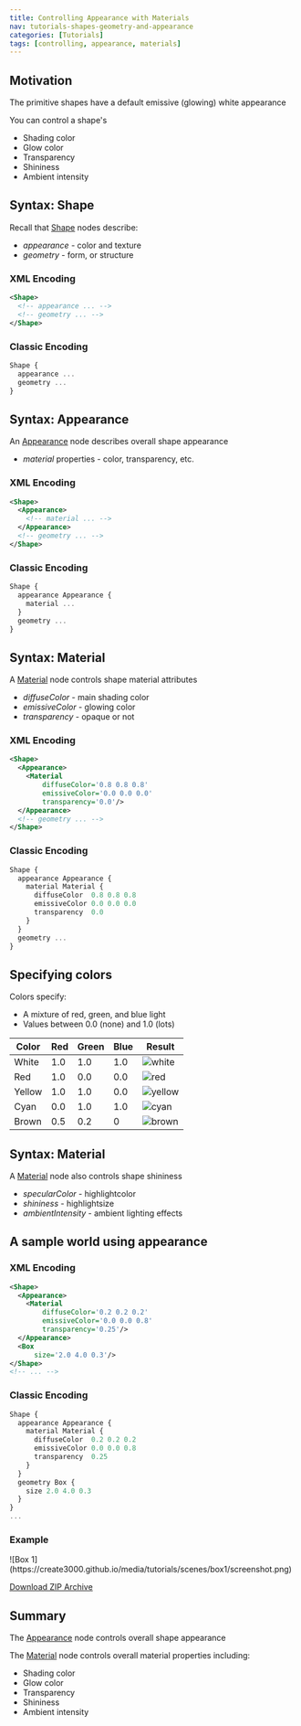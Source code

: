 ```yaml
---
title: Controlling Appearance with Materials
nav: tutorials-shapes-geometry-and-appearance
categories: [Tutorials]
tags: [controlling, appearance, materials]
---
```

## Motivation

The primitive shapes have a default emissive (glowing) white appearance

You can control a shape's

- Shading color
- Glow color
- Transparency
- Shininess
- Ambient intensity

## Syntax: Shape

Recall that [Shape](https://www.web3d.org/documents/specifications/19775-1/V3.3/Part01/components/shape.html#Shape) nodes describe:

- *appearance* - color and texture
- *geometry* - form, or structure

### XML Encoding

```xml
<Shape>
  <!-- appearance ... -->
  <!-- geometry ... -->
</Shape>
```

### Classic Encoding

```js
Shape {
  appearance ...
  geometry ...
}
```

## Syntax: Appearance

An [Appearance](https://www.web3d.org/documents/specifications/19775-1/V3.3/Part01/components/shape.html#Appearance) node describes overall shape appearance

- *material* properties - color, transparency, etc.

### XML Encoding

```xml
<Shape>
  <Appearance>
    <!-- material ... -->
  </Appearance>
  <!-- geometry ... -->
</Shape>
```

### Classic Encoding

```js
Shape {
  appearance Appearance {
    material ...
  }
  geometry ...
}
```

## Syntax: Material

A [Material](https://www.web3d.org/documents/specifications/19775-1/V3.3/Part01/components/shape.html#Material) node controls shape material attributes

- *diffuseColor* - main shading color
- *emissiveColor* - glowing color
- *transparency* - opaque or not

### XML Encoding

```xml
<Shape>
  <Appearance>
    <Material
        diffuseColor='0.8 0.8 0.8'
        emissiveColor='0.0 0.0 0.0'
        transparency='0.0'/>
  </Appearance>
  <!-- geometry ... -->
</Shape>
```

### Classic Encoding

```js
Shape {
  appearance Appearance {
    material Material {
      diffuseColor  0.8 0.8 0.8
      emissiveColor 0.0 0.0 0.0
      transparency  0.0
    }
  }
  geometry ...
}
```

## Specifying colors

Colors specify:

- A mixture of red, green, and blue light
- Values between 0.0 (none) and 1.0 (lots)

| Color  | Red | Green | Blue | Result      |
|--------|-----|-------|------|-------------|
| White  | 1.0 | 1.0   | 1.0  | ![white][]  |
| Red    | 1.0 | 0.0   | 0.0  | ![red][]    |
| Yellow | 1.0 | 1.0   | 0.0  | ![yellow][] |
| Cyan   | 0.0 | 1.0   | 1.0  | ![cyan][]   |
| Brown  | 0.5 | 0.2   | 0    | ![brown][]  |

  [white]: https://via.placeholder.com/15/ffffff/ffffff
  [red]: https://via.placeholder.com/15/ff0000/ff0000
  [yellow]: https://via.placeholder.com/15/fff000/fff000
  [cyan]: https://via.placeholder.com/15/00ffff/00ffff
  [brown]: https://via.placeholder.com/15/692929/692929

## Syntax: Material

A [Material](https://www.web3d.org/documents/specifications/19775-1/V3.3/Part01/components/shape.html#Material) node also controls shape shininess

- *specularColor* - highlightcolor
- *shininess* - highlightsize
- *ambientIntensity* - ambient lighting effects

## A sample world using appearance

### XML Encoding

```xml
<Shape>
  <Appearance>
    <Material
        diffuseColor='0.2 0.2 0.2'
        emissiveColor='0.0 0.0 0.8'
        transparency='0.25'/>
  </Appearance>
  <Box
      size='2.0 4.0 0.3'/>
</Shape>
<!-- ... -->
```

### Classic Encoding

```js
Shape {
  appearance Appearance {
    material Material {
      diffuseColor  0.2 0.2 0.2
      emissiveColor 0.0 0.0 0.8
      transparency  0.25
    }
  }
  geometry Box {
    size 2.0 4.0 0.3
  }
}
...
```

### Example

<x3d-canvas src="https://create3000.github.io/media/tutorials/scenes/box1/box1.x3dv">
  ![Box 1](https://create3000.github.io/media/tutorials/scenes/box1/screenshot.png)
</x3d-canvas>

[Download ZIP Archive](https://create3000.github.io/media/tutorials/scenes/box1/box1.zip)

## Summary

The [Appearance](https://www.web3d.org/documents/specifications/19775-1/V3.3/Part01/components/shape.html#Appearance) node controls overall shape appearance

The [Material](https://www.web3d.org/documents/specifications/19775-1/V3.3/Part01/components/shape.html#Material) node controls overall material properties including:

- Shading color
- Glow color
- Transparency
- Shininess
- Ambient intensity

